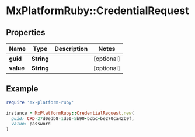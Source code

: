 # MxPlatformRuby::CredentialRequest

## Properties

| Name | Type | Description | Notes |
| ---- | ---- | ----------- | ----- |
| **guid** | **String** |  | [optional] |
| **value** | **String** |  | [optional] |

## Example

```ruby
require 'mx-platform-ruby'

instance = MxPlatformRuby::CredentialRequest.new(
  guid: CRD-27d0edb8-1d50-5b90-bcbc-be270ca42b9f,
  value: password
)
```

